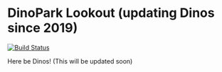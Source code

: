 # DinoPark Lookout (updating Dinos since 2019)
[![Build Status](https://travis-ci.org/mozilla-iam/dino-park-lookout.svg?branch=master)](https://travis-ci.org/mozilla-iam/dino-park-lookout)

Here be Dinos! (This will be updated soon)